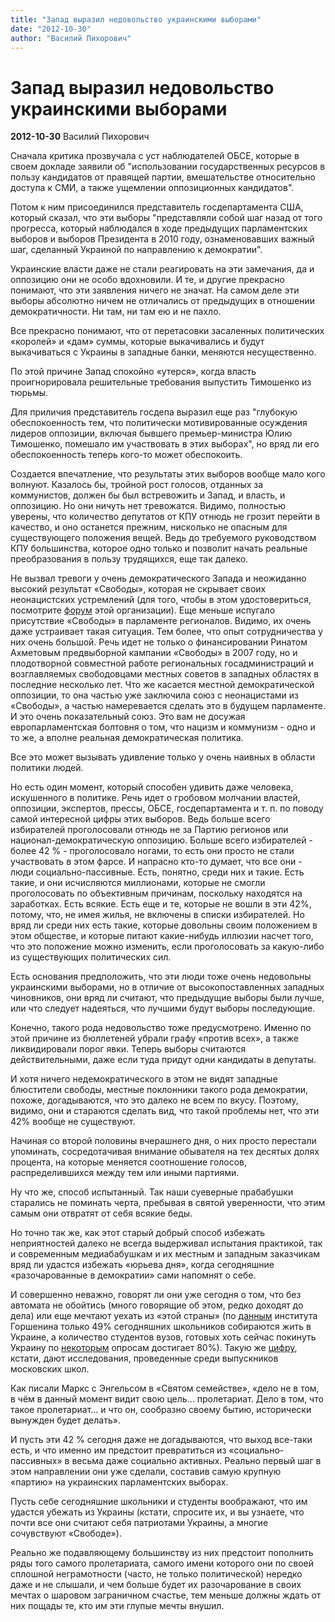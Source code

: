 ```yaml
---
title: "Запад выразил недовольство украинскими выборами"
date: "2012-10-30"
author: "Василий Пихорович"
---
```


# Запад выразил недовольство украинскими выборами

**2012-10-30** Василий Пихорович

Сначала критика прозвучала с уст наблюдателей ОБСЕ, которые в своем докладе заявили об "использовании государственных ресурсов в пользу кандидатов от правящей партии, вмешательстве относительно доступа к СМИ, а также ущемлении оппозиционных кандидатов".

Потом к ним присоединился представитель госдепартамента США, который сказал, что эти выборы "представляли собой шаг назад от того прогресса, который наблюдался в ходе предыдущих парламентских выборов и выборов Президента в 2010 году, ознаменовавших важный шаг, сделанный Украиной по направлению к демократии".

Украинские власти даже не стали реагировать на эти замечания, да и оппозицию они не особо вдохновили. И те, и другие прекрасно понимают, что эти заявления ничего не значат. На самом деле эти выборы абсолютно ничем не отличались от предыдущих в отношении демократичности. Ни там, ни там ею и не пахло.

Все прекрасно понимают, что от перетасовки засаленных политических «королей» и «дам» суммы, которые выкачивались и будут выкачиваться с Украины в западные банки, меняются несущественно.

По этой причине Запад спокойно «утерся», когда власть проигнорировала решительные требования выпустить Тимошенко из тюрьмы.

Для приличия представитель госдепа выразил еще раз "глубокую обеспокоенность тем, что политически мотивированные осуждения лидеров оппозиции, включая бывшего премьер-министра Юлию Тимошенко, помешало им участвовать в этих выборах", но вряд ли его обеспокоенность теперь кого-то может обеспокоить.

Создается впечатление, что результаты этих выборов вообще мало кого волнуют. Казалось бы, тройной рост голосов, отданных за коммунистов, должен бы был встревожить и Запад, и власть, и оппозицию. Но они ничуть нет тревожатся. Видимо, полностью уверены, что количество депутатов от КПУ отнюдь не грозит перейти в качество, и оно останется прежним, нисколько не опасным для существующего положения вещей. Ведь до требуемого руководством КПУ большинства, которое одно только и позволит начать реальные преобразования в пользу трудящихся, еще так далеко.

Не вызвал тревоги у очень демократического Запада и неожиданно высокий результат «Свободы», которая не скрывает своих неонацистских устремлений (для того, чтобы в этом удостовериться, посмотрите [форум](http://www.forum.vosvoboda.info/viewtopic_4685_0.php) этой организации). Еще меньше испугало присутствие «Свободы» в парламенте регионалов. Видимо, их очень даже устраивает такая ситуация. Тем более, что опыт сотрудничества у них очень большой. Речь идет не только о финансировании Ринатом Ахметовым предвыборной кампании «Свободы» в 2007 году, но и плодотворной совместной работе региональных госадминистраций и возглавляемых свободовцами местных советов в западных областях в последние несколько лет. Что же касается местной демократической оппозиции, то она частью уже заключила союз с неонацистами из «Свободы», а частью намеревается сделать это в будущем парламенте. И это очень показательный союз. Это вам не досужая европарламентская болтовня о том, что нацизм и коммунизм - одно и то же, а вполне реальная демократическая политика.

Все это может вызывать удивление только у очень наивных в области политики людей.

Но есть один момент, который способен удивить даже человека, искушенного в политике. Речь идет о гробовом молчании властей, оппозиции, экспертов, прессы, ОБСЕ, госдепартамента и т. п. по поводу самой интересной цифры этих выборов. Ведь больше всего избирателей проголосовали отнюдь не за Партию регионов или национал-демократическую оппозицию. Больше всего избирателей - более 42 % - проголосовало ногами, то есть они просто не стали участвовать в этом фарсе. И напрасно кто-то думает, что все они - люди социально-пассивные. Есть, понятно, среди них и такие. Есть такие, и они исчисляются миллионами, которые не смогли проголосовать по объективным причинам, поскольку находятся на заработках. Есть всякие. Есть еще и те, которые не вошли в эти 42%, потому, что, не имея жилья, не включены в списки избирателей. Но вряд ли среди них есть такие, которые довольны своим положением в этом обществе, и которые питают какие-нибудь иллюзии насчет того, что это положение можно изменить, если проголосовать за какую-либо из существующих политических сил.

Есть основания предположить, что эти люди тоже очень недовольны украинскими выборами, но в отличие от высокопоставленных западных чиновников, они вряд ли считают, что предыдущие выборы были лучше, или что следует надеяться, что лучшими будут выборы последующие.

Конечно, такого рода недовольство тоже предусмотрено. Именно по этой причине из бюллетеней убрали графу «против всех», а также ликвидировали порог явки. Теперь выборы считаются действительными, даже если туда придут одни кандидаты в депутаты.

И хотя ничего недемократического в этом не видят западные блюстители свободы, местные поклонники такого рода демократии, похоже, догадываются, что это далеко не всем по вкусу. Поэтому, видимо, они и стараются сделать вид, что такой проблемы нет, что эти 42% вообще не существуют.

Начиная со второй половины вчерашнего дня, о них просто перестали упоминать, сосредотачивая внимание обывателя на тех десятых долях процента, на которые меняется соотношение голосов, распределившихся между тем или иными партиями.

Ну что же, способ испытанный. Так наши суеверные прабабушки старались не поминать черта, пребывая в святой уверенности, что этим самым они отвратят от себя всякие беды.

Но точно так же, как этот старый добрый способ избежать неприятностей далеко не всегда выдерживал испытания практикой, так и современным медиабабушкам и их местным и западным заказчикам вряд ли удастся избежать «юрьева дня», когда сегодняшние «разочарованные в демократии» сами напомнят о себе.

И совершенно неважно, говорят ли они уже сегодня о том, что без автомата не обойтись (много говорящие об этом, редко доходят до дела) или еще мечтают уехать из «этой страны» (по [данным](http://www.promptnews.info/2012/09/bolshinstvo-ukrainskih-shkolnikov-uehat-ukrainyi-video/) института Горшенина только 49% сегодняшних школьников собираются жить в Украине, а количество студентов вузов, готовых хоть сейчас покинуть Украину по [некоторым](http://www.novostimira.com.ua/news_17751.html) опросам достигает 80%). Такую же [цифру](http://uainfo.censor.net.ua/heading/world/30427-80-vypusknikov-shkol-moskvy-mechtayut-uehat-iz-rossii.html), кстати, дают исследования, проведенные среди выпускников московских школ.

Как писали Маркс с Энгельсом в «Святом семействе», «дело не в том, в чём в данный момент видит свою цель... пролетариат. Дело в том, что такое пролетариат... и что он, сообразно своему бытию, исторически вынужден будет делать».

И пусть эти 42 % сегодня даже не догадываются, что выход все-таки есть, и что именно им предстоит превратиться из «социально-пассивных» в весьма даже социально активных. Реально первый шаг в этом направлении они уже сделали, составив самую крупную «партию» на украинских парламентских выборах.

Пусть себе сегодняшние школьники и студенты воображают, что им удастся убежать из Украины (кстати, спросите их, и вы узнаете, что почти все они считают себя патриотами Украины, а многие сочувствуют «Свободе»).

Реально же подавляющему большинству из них предстоит пополнить ряды того самого пролетариата, самого имени которого они по своей сплошной неграмотности (часто, не только политической) нередко даже и не слышали, и чем больше будет их разочарование в своих мечтах о шаровом заграничном счастье, тем меньше должны ждать от них пощады те, кто им эти глупые мечты внушил.